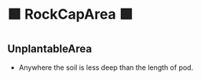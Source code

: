 # 🟩  <envi>RockCapArea</envi> 🟩

## UnplantableArea

- Anywhere the soil is less deep than the length of pod.